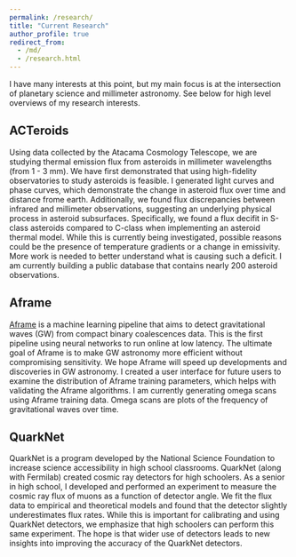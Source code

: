 ```yaml
---
permalink: /research/
title: "Current Research"
author_profile: true
redirect_from: 
  - /md/
  - /research.html
---
```


I have many interests at this point, but my main focus is at the intersection of planetary science and millimeter astronomy. See below for high level overviews of my research interests. 

## ACTeroids
Using data collected by the Atacama Cosmology Telescope, we are studying thermal emission flux from asteroids in millimeter wavelengths (from 1 - 3 mm). We have first demonstrated that using high-fidelity observatories to study asteroids is feasible. I generated light curves and phase curves, which demonstrate the change in asteroid flux over time and distance frome earth. Additionally, we found flux discrepancies between infrared and millimeter observations, suggesting an underlying physical process in asteroid subsurfaces. Specifically, we found a flux decifit in S-class asteroids compared to C-class when implementing an asteroid thermal model. While this is currently being investigated, possible reasons could be the presence of temperature gradients or a change in emissivity. More work is needed to better understand what is causing such a deficit. I am currently building a public database that contains nearly 200 asteroid observations.

## Aframe
[Aframe](https://github.com/ML4GW/aframe) is a machine learning pipeline that aims to detect gravitational waves (GW) from compact binary coalescences data. This is the first pipeline using neural networks to run online at low latency. The ultimate goal of Aframe is to make GW astronomy more efficient without compromising sensitivity. We hope Aframe will speed up developments and discoveries in GW astronomy. I created a user interface for future users to examine the distribution of Aframe training parameters, which helps with validating the Aframe algorithms. I am currently generating omega scans using Aframe training data. Omega scans are plots of the frequency of gravitational waves over time. 

## QuarkNet
QuarkNet is a program developed by the National Science Foundation to increase science accessibility in high school classrooms. QuarkNet (along with Fermilab) created cosmic ray detectors for high schoolers. As a senior in high school, I developed and performed an experiment to measure the cosmic ray flux of muons as a function of detector angle. We fit the flux data to empirical and theoretical models and found that the detector slightly underestimates flux rates. While this is important for calibrating and using QuarkNet detectors, we emphasize that high schoolers can perform this same experiment. The hope is that wider use of detectors leads to new insights into improving the accuracy of the QuarkNet detectors.
